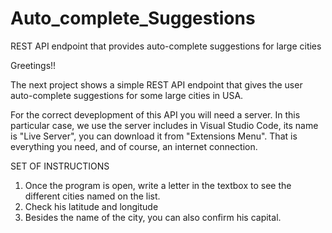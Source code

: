 # Auto_complete_Suggestions
REST API endpoint that provides auto-complete suggestions for large cities

Greetings!!

The next project shows a simple REST API endpoint that gives the user auto-complete suggestions for some large cities in USA. 


For the correct deveplopment of this API you will need a server. 
In this particular case, we use the server includes in Visual Studio Code, its name is "Live Server", you can download it from "Extensions Menu". 
That is everything you need, and of course, an internet connection.

SET OF INSTRUCTIONS

1. Once the program is open, write a letter in the textbox to see the different cities named on the list.
2. Check his latitude and longitude
3. Besides the name of the city, you can also confirm his capital.
